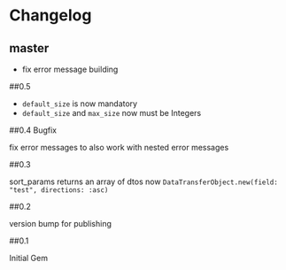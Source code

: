 Changelog
===

## master

- fix error message building

##0.5

- ```default_size``` is now mandatory
- ```default_size``` and ```max_size``` now must be Integers

##0.4 Bugfix

fix error messages to also work with nested error messages

##0.3

sort_params returns an array of dtos now ```DataTransferObject.new(field: "test", directions: :asc)```

##0.2

version bump for publishing 

##0.1

Initial Gem
